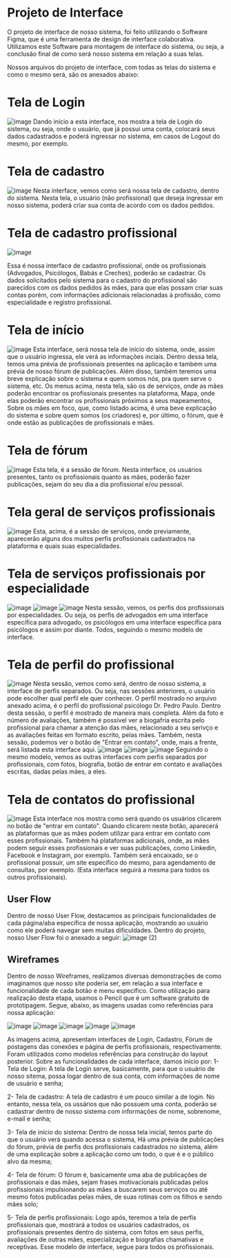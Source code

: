 
# Projeto de Interface

  O projeto de interface de nosso sistema, foi feito utilizando o Software Figma, que é uma ferramenta de design de interface colaborativa. Utilizamos este Software para montagem de interface do sistema, ou seja, a conclusão final de como será nosso sistema em relação a suas telas.

  Nossos arquivos do projeto de interface, com todas as telas do sistema e como o mesmo será, são os anexados abaixo:
 
 # Tela de Login
 ![image](https://github.com/user-attachments/assets/42eb7805-e194-49cd-bded-88aa4fd18ee3)
  Dando início a esta interface, nos mostra a tela de Login do sistema, ou seja, onde o usuário, que já possui uma conta, colocará seus dados cadastrados e poderá ingressar no sistema, em casos de Logout do mesmo, por exemplo.



 # Tela de cadastro 
![image](https://github.com/user-attachments/assets/329434e8-891f-43f7-9fdf-71e40624a5ad)
  Nesta interface, vemos como será nossa tela de cadastro, dentro do sistema. Nesta tela, o usuário (não profissional) que deseja ingressar em nosso sistema, poderá criar sua conta de acordo com os dados pedidos.



 # Tela de cadastro profissional
 ![image](https://github.com/user-attachments/assets/98471184-ff51-43a0-b209-9887c9d7620e)
  
  
  
  Essa é nossa interface de cadastro profissional, onde os profissionais (Advogados, Psicólogos, Babás e Creches), poderão se cadastrar. 
 Os dados solicitados pelo sistema para o cadastro do profissional são parecidos com os dados pedidos às mães, para que elas possam criar suas contas porém, com informações adicionais relacionadas à profissão, como especialidade e registro profissional.
 


  # Tela de início
![image](https://github.com/user-attachments/assets/01ca2ba3-7709-4902-a082-1285870a351c)
   Esta interface, será nossa tela de início do sistema, onde, assim que o usuário ingressa, ele verá as informações inciais. Dentro dessa tela, temos uma prévia de profissionais presentes na aplicação e também uma prévia de nosso fórum de publicações. Além disso, também teremos uma breve explicação sobre o sistema e quem somos nós, pra quem serve o sistema, etc. Os menus acima, nesta tela, são os de serviços, onde as mães poderão encontrar os profissionais presentes na plataforma, Mapa, onde elas poderão encontrar os profissionais próximos a seus mapeamentos, Sobre os mães em foco, que, como listado acima, é uma beve explicação do sistema e sobre quem somos (os criadores) e, por último, o fórum, que é onde estão as publicações de profissionais e mães.



  # Tela de fórum
![image](https://github.com/user-attachments/assets/4c5c7a9d-eee0-4714-9f65-51ae93803ddc)
  Esta tela, é a sessão de fórum. Nesta interface, os usuários presentes, tanto os profissionais quanto as mães, poderão fazer publicações, sejam do seu dia a dia profissional e/ou pessoal.


  # Tela geral de serviços profissionais
![image](https://github.com/user-attachments/assets/1f460ecf-f791-4aca-b3b5-0b4c309a2114)
  Esta, acima, é a sessão de serviços, onde previamente, aparecerão alguns dos muitos perfis profissionais cadastrados na plataforma e quais suas especialidades.



  # Tela de serviços profissionais por especialidade
![image](https://github.com/user-attachments/assets/05752c4d-3475-4c56-ab54-b943cf73305d)
![image](https://github.com/user-attachments/assets/8ea7a8ee-b0fd-4a1d-b846-50b02170bdf3)
![image](https://github.com/user-attachments/assets/15cb3c5c-d5b6-4d70-80a1-408b2fdb481c)
  Nesta sessão, vemos, os perfis dos profissionais por especialidades. Ou seja, os perfis de advogados em uma interface específica para advogado, os psicólogos em uma interface específica para psicólogos e assim por diante. Todos, seguindo o mesmo modelo de interface.




  # Tela de perfil do profissional
![image](https://github.com/user-attachments/assets/82a973ab-12d0-4e99-9762-82744bda6282)
  Nesta sessão, vemos como será, dentro de nosso sistema, a interface de perfis separados. Ou seja, nas sessões anteriores, o usuário pode escolher qual perfil ele quer conhecer. O perfil mostrado no arquivo anexado acima, é o perfil do profissional psicólogo Dr. Pedro Paulo.
 Dentro desta sessão, o perfil é mostrado de maneira mais completa. Além da foto e número de avaliações, também é possível ver a biogafria escrita pelo profissional para chamar a atenção das mães, relacionado a seu serivço e as avaliações feitas em formato escrito, pelas mães. Também, nesta sessão, podemos ver o botão de "Entrar em contato", onde, mais a frente, será listada esta interface aqui.
 ![image](https://github.com/user-attachments/assets/98441d94-d824-4957-b3bb-5221674e7d6c)
![image](https://github.com/user-attachments/assets/590248f6-f27a-4fea-9686-ee7821745d69)
![image](https://github.com/user-attachments/assets/8b8c243f-845b-460b-8547-dd9967d96589)
 Seguindo o mesmo modelo, vemos as outras interfaces com perfis separados por profissionais, com fotos, biografia, botão de entrar em contato e avaliações escritas, dadas pelas mães, a eles.
 


 # Tela de contatos do profissional
![image](https://github.com/user-attachments/assets/a2abb458-2235-40c0-b769-c72fb95f5eaf)
 Esta interface nos mostra como será quando os usuários clicarem no botão de "entrar em contato". Quando clicarem neste botão, aparecerá as plataformas que as mães podem utilizar para entrar em contato com esses profissionais. Também há plataformas adicionais, onde, as mães podem seguir esses profissionais e ver suas publicações, como Linkedin, Facebook e Instagram, por exemplo. Também será encaixado, se o profissional possuir, um site específico do mesmo, para agendamento de consultas, por exemplo. (Esta interface seguirá a mesma para todos os outros profissionais).
 



## User Flow
  Dentro de nosso User Flow, destacamos as principais funcionalidades de cada página/aba específica de nossa aplicação, mostrando ao usuário como ele poderá navegar sem muitas dificuldades. Dentro do projeto, nosso User Flow foi o anexado a seguir:
![image (2)](https://github.com/user-attachments/assets/af6189ea-364f-4527-bff8-057be124055c)




## Wireframes
  Dentro de nosso Wireframes, realizamos diversas demonstrações de como imaginamos que nosso site poderia ser, em relação a sua interface e funcionalidade de cada botão e menu específico. Como utilização para realização desta etapa, usamos o Pencil que é um software gratuito de prototipagem. Segue, abaixo, as imagens usadas como referências para nossa aplicação:

![image](https://github.com/user-attachments/assets/9f81c9d9-912c-4894-a385-9c4229de3366)
![image](https://github.com/user-attachments/assets/cf291e1a-adfe-4428-84ff-2eba5e21be90)
![image](https://github.com/user-attachments/assets/a15754b5-7199-4034-89a1-a10ae8a34026)
![image](https://github.com/user-attachments/assets/7a8e2ec9-d82d-4446-b144-fad304036490)
![image](https://github.com/user-attachments/assets/c3a6ac8f-edb5-46e6-8cfb-66d8094f2d9f)

 As imagens acima, apresentam interfaces de Login, Cadastro, Fórum de postagens das conexões e página de perfis profissionais, respectivamente. Foram utilizados como modelos referências para construção do layout posterior.
  Sobre as funcionalidades de cada interface, damos início por:
  1- Tela de Login: A tela de Login serve, basicamente, para que o usuário de nosso sitema, possa logar dentro de sua conta, com informações de nome de usuário e senha;
  
  
  2- Tela de cadastro: A tela de cadastro é um pouco similar a de login. No entanto, nessa tela, os ussários que não possuem uma conta, poderão se cadastrar dentro de nosso sistema com informações de nome, sobrenome, e-mail e senha;

  
  3- Tela de início do sistema: Dentro de nossa tela inicial, temos parte do que o usuário verá quando acessa o sistema, Há uma prévia de publicações do fórum, prévia de perfis dos profissionais cadastrados no sistema, além de uma explicação sobre a aplicação como um todo, o que é e o público alvo da mesma;
  
  
  4- Tela de fórum: O fórum é, basicamente uma aba de publicações de profissionais e das mães, sejam frases motivacionais publicadas pelos profissionais impulsionando as mães a buscarem seus serviços ou até mesmo fotos publicadas pelas mães, de suas rotinas com os filhos e sendo mães solo;
  
  
  5- Tela de perfis profissionais: Logo após, teremos a tela de perfis profissionais que, mostrará a todos os usuários cadastrados, os profissionais presentes dentro do sistema, com fotos em seus perfis, avaliações de outras mães, especialização e biografias chamativas e receptivas. Esse modelo de interface, segue para todos os profissionais.
  

 
